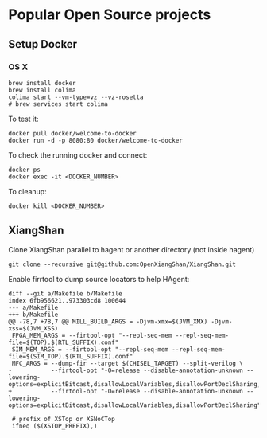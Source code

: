 
# Popular Open Source projects

## Setup Docker

### OS X

```
brew install docker
brew install colima
colima start --vm-type=vz --vz-rosetta
# brew services start colima
```

To test it:
```
docker pull docker/welcome-to-docker
docker run -d -p 8080:80 docker/welcome-to-docker
```

To check the running docker and connect:
```
docker ps
docker exec -it <DOCKER_NUMBER>
```

To cleanup:
```
docker kill <DOCKER_NUMBER>
```


## XiangShan


Clone XiangShan parallel to hagent or another directory (not inside hagent)


```
git clone --recursive git@github.com:OpenXiangShan/XiangShan.git
```


Enable firrtool to dump source locators to help HAgent:

```
diff --git a/Makefile b/Makefile
index 6fb956621..973303cd8 100644
--- a/Makefile
+++ b/Makefile
@@ -78,7 +78,7 @@ MILL_BUILD_ARGS = -Djvm-xmx=$(JVM_XMX) -Djvm-xss=$(JVM_XSS)
 FPGA_MEM_ARGS = --firtool-opt "--repl-seq-mem --repl-seq-mem-file=$(TOP).$(RTL_SUFFIX).conf"
 SIM_MEM_ARGS = --firtool-opt "--repl-seq-mem --repl-seq-mem-file=$(SIM_TOP).$(RTL_SUFFIX).conf"
 MFC_ARGS = --dump-fir --target $(CHISEL_TARGET) --split-verilog \
-           --firtool-opt "-O=release --disable-annotation-unknown --lowering-options=explicitBitcast,disallowLocalVariables,disallowPortDeclSharing,locationInfoStyle=none"
+           --firtool-opt "-O=release --disable-annotation-unknown --lowering-options=explicitBitcast,disallowLocalVariables,disallowPortDeclSharing"

 # prefix of XSTop or XSNoCTop
 ifneq ($(XSTOP_PREFIX),)
```

